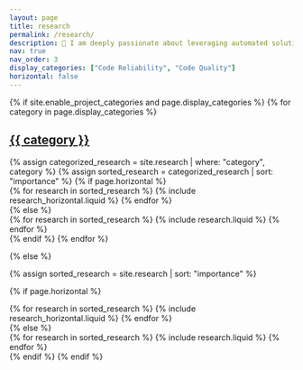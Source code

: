 ```yaml
---
layout: page
title: research
permalink: /research/
description: 🎯 I am deeply passionate about leveraging automated solutions to tackle challenges in Software Engineering. My research focuses on Automated Program Repair (APR), Program Analysis, Software Repository Mining, and AI for Software Engineering (AI4SE). I explore cutting-edge techniques to enhance software quality, reliability, and maintainability through automation and intelligent systems. 🚀
nav: true
nav_order: 3
display_categories: ["Code Reliability", "Code Quality"]
horizontal: false
---
```


<!-- pages/research.md -->
<div class="projects">
{% if site.enable_project_categories and page.display_categories %}
  <!-- Display categorized research -->
  {% for category in page.display_categories %}
  <a id="{{ category }}" href=".#{{ category }}">
    <h2 class="category">{{ category }}</h2>
  </a>
  {% assign categorized_research = site.research | where: "category", category %}
  {% assign sorted_research = categorized_research | sort: "importance" %}
  <!-- Generate cards for each research item -->
  {% if page.horizontal %}
  <div class="container">
    <div class="row row-cols-1 row-cols-md-2">
    {% for research in sorted_research %}
      {% include research_horizontal.liquid %}
    {% endfor %}
    </div>
  </div>
  {% else %}
  <div class="row row-cols-1 row-cols-md-3">
    {% for research in sorted_research %}
      {% include research.liquid %}
    {% endfor %}
  </div>
  {% endif %}
  {% endfor %}

{% else %}

<!-- Display research without categories -->

{% assign sorted_research = site.research | sort: "importance" %}

  <!-- Generate cards for each research item -->

{% if page.horizontal %}

  <div class="container">
    <div class="row row-cols-1 row-cols-md-2">
    {% for research in sorted_research %}
      {% include research_horizontal.liquid %}
    {% endfor %}
    </div>
  </div>
  {% else %}
  <div class="row row-cols-1 row-cols-md-3">
    {% for research in sorted_research %}
      {% include research.liquid %}
    {% endfor %}
  </div>
  {% endif %}
{% endif %}
</div>

